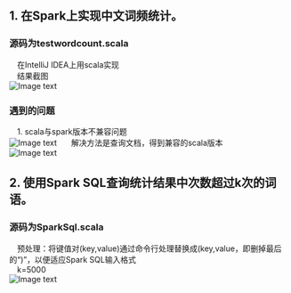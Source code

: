 ## 1. 在Spark上实现中文词频统计。
### 源码为testwordcount.scala
&ensp;&ensp;在IntelliJ IDEA上用scala实现  
&ensp;&ensp;结果截图  
![Image text](https://raw.github.com/cjjloves/homework9/master/screenshot/result.JPG)  
### 遇到的问题
&ensp;&ensp;1. scala与spark版本不兼容问题  
![Image text](https://raw.github.com/cjjloves/homework9/master/problems/版本不兼容.JPG)  
&ensp;&ensp;解决方法是查询文档，得到兼容的scala版本  
![Image text](https://raw.github.com/cjjloves/homework9/master/problems/版本不兼容2.JPG) 
## 2. 使用Spark SQL查询统计结果中次数超过k次的词语。
### 源码为SparkSql.scala
&ensp;&ensp;预处理：将键值对(key,value)通过命令行处理替换成(key,value，即删掉最后的“)”，以便适应Spark SQL输入格式  
&ensp;&ensp;k=5000  
![Image text](https://raw.github.com/cjjloves/homework9/master/screenshot/sql-result.JPG)  
